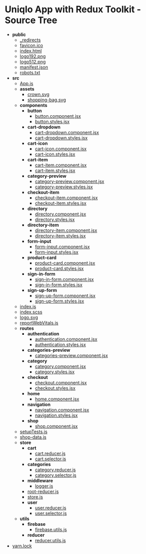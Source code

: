 # Uniqlo App with Redux Toolkit - Source Tree

- **public**
  - [\_redirects](public/_redirects)
  - [favicon.ico](public/favicon.ico)
  - [index.html](public/index.html)
  - [logo192.png](public/logo192.png)
  - [logo512.png](public/logo512.png)
  - [manifest.json](public/manifest.json)
  - [robots.txt](public/robots.txt)
- **src**
  - [App.js](src/App.js)
  - **assets**
    - [crown.svg](src/assets/crown.svg)
    - [shopping\-bag.svg](src/assets/shopping-bag.svg)
  - **components**
    - **button**
      - [button.component.jsx](src/components/button/button.component.jsx)
      - [button.styles.jsx](src/components/button/button.styles.jsx)
    - **cart\-dropdown**
      - [cart\-dropdown.component.jsx](src/components/cart-dropdown/cart-dropdown.component.jsx)
      - [cart\-dropdown.styles.jsx](src/components/cart-dropdown/cart-dropdown.styles.jsx)
    - **cart\-icon**
      - [cart\-icon.component.jsx](src/components/cart-icon/cart-icon.component.jsx)
      - [cart\-icon.styles.jsx](src/components/cart-icon/cart-icon.styles.jsx)
    - **cart\-item**
      - [cart\-item.component.jsx](src/components/cart-item/cart-item.component.jsx)
      - [cart\-item.styles.jsx](src/components/cart-item/cart-item.styles.jsx)
    - **category\-preview**
      - [category\-preview.component.jsx](src/components/category-preview/category-preview.component.jsx)
      - [category\-preview.styles.jsx](src/components/category-preview/category-preview.styles.jsx)
    - **checkout\-item**
      - [checkout\-item.component.jsx](src/components/checkout-item/checkout-item.component.jsx)
      - [checkout\-item.styles.jsx](src/components/checkout-item/checkout-item.styles.jsx)
    - **directory**
      - [directory.component.jsx](src/components/directory/directory.component.jsx)
      - [directory.styles.jsx](src/components/directory/directory.styles.jsx)
    - **directory\-item**
      - [directory\-item.component.jsx](src/components/directory-item/directory-item.component.jsx)
      - [directory\-item.styles.jsx](src/components/directory-item/directory-item.styles.jsx)
    - **form\-input**
      - [form\-input.component.jsx](src/components/form-input/form-input.component.jsx)
      - [form\-input.styles.jsx](src/components/form-input/form-input.styles.jsx)
    - **product\-card**
      - [product\-card.component.jsx](src/components/product-card/product-card.component.jsx)
      - [product\-card.styles.jsx](src/components/product-card/product-card.styles.jsx)
    - **sign\-in\-form**
      - [sign\-in\-form.component.jsx](src/components/sign-in-form/sign-in-form.component.jsx)
      - [sign\-in\-form.styles.jsx](src/components/sign-in-form/sign-in-form.styles.jsx)
    - **sign\-up\-form**
      - [sign\-up\-form.component.jsx](src/components/sign-up-form/sign-up-form.component.jsx)
      - [sign\-up\-form.styles.jsx](src/components/sign-up-form/sign-up-form.styles.jsx)
  - [index.js](src/index.js)
  - [index.scss](src/index.scss)
  - [logo.svg](src/logo.svg)
  - [reportWebVitals.js](src/reportWebVitals.js)
  - **routes**
    - **authentication**
      - [authentication.component.jsx](src/routes/authentication/authentication.component.jsx)
      - [authentication.styles.jsx](src/routes/authentication/authentication.styles.jsx)
    - **categories\-preview**
      - [categories\-preview.component.jsx](src/routes/categories-preview/categories-preview.component.jsx)
    - **category**
      - [category.component.jsx](src/routes/category/category.component.jsx)
      - [category.styles.jsx](src/routes/category/category.styles.jsx)
    - **checkout**
      - [checkout.component.jsx](src/routes/checkout/checkout.component.jsx)
      - [checkout.styles.jsx](src/routes/checkout/checkout.styles.jsx)
    - **home**
      - [home.component.jsx](src/routes/home/home.component.jsx)
    - **navigation**
      - [navigation.component.jsx](src/routes/navigation/navigation.component.jsx)
      - [navigation.styles.jsx](src/routes/navigation/navigation.styles.jsx)
    - **shop**
      - [shop.component.jsx](src/routes/shop/shop.component.jsx)
  - [setupTests.js](src/setupTests.js)
  - [shop\-data.js](src/shop-data.js)
  - **store**
    - **cart**
      - [cart.reducer.js](src/store/cart/cart.reducer.js)
      - [cart.selector.js](src/store/cart/cart.selector.js)
    - **categories**
      - [category.reducer.js](src/store/categories/category.reducer.js)
      - [category.selector.js](src/store/categories/category.selector.js)
    - **middleware**
      - [logger.js](src/store/middleware/logger.js)
    - [root\-reducer.js](src/store/root-reducer.js)
    - [store.js](src/store/store.js)
    - **user**
      - [user.reducer.js](src/store/user/user.reducer.js)
      - [user.selector.js](src/store/user/user.selector.js)
  - **utils**
    - **firebase**
      - [firebase.utils.js](src/utils/firebase/firebase.utils.js)
    - **reducer**
      - [reducer.utils.js](src/utils/reducer/reducer.utils.js)
- [yarn.lock](yarn.lock)
